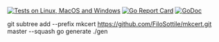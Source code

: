 [![Tests on Linux, MacOS and Windows](https://github.com/bep/mclib/workflows/Test/badge.svg)](https://github.com/bep/mclib/actions?query=workflow:Test)
[![Go Report Card](https://goreportcard.com/badge/github.com/bep/mclib)](https://goreportcard.com/report/github.com/bep/mclib)
[![GoDoc](https://godoc.org/github.com/bep/mclib?status.svg)](https://godoc.org/github.com/bep/mclib)


 git subtree add --prefix mkcert https://github.com/FiloSottile/mkcert.git master --squash
 go generate ./gen
